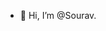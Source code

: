 - 👋 Hi, I’m @Sourav. 

<!---
swapnasourav/swapnasourav is a ✨ special ✨ repository because its `README.md` (this file) appears on your GitHub profile.
You can click the Preview link to take a look at your changes.
--->
